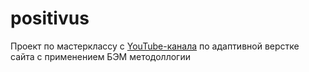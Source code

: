 # positivus
Проект по мастерклассу с [YouTube-канала](https://www.youtube.com/@AleksanderLamkov) по адаптивной верстке сайта с применением БЭМ методоллогии


